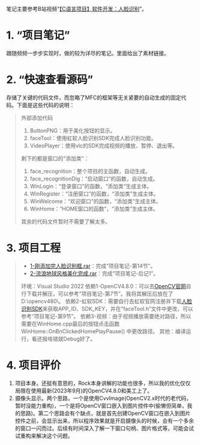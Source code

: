 笔记主要参考B站视频“[【C语言项目】软件开发：人脸识别](https://www.bilibili.com/video/BV18R4y1K7bH)”。

# 1. “项目笔记”

跟随频频一步步实现时，做的较为详尽的笔记。里面给出了素材链接。


# 2. “快速查看源码”

存储了关键的代码文件，而忽略了MFC的框架等无关紧要的自动生成的固定代码。下面是这些代码的说明：
> 外部添加代码
> 1. ButtonPNG：用于美化按钮的显示。
> 2. faceTool：使用虹软人脸识别SDK完成人脸识别功能。
> 3. VideoPlayer：使用vlc的SDK完成视频的播放、暂停、退出等。
>
> 剩下的都是窗口的“添加类”：
> 1. face_recognition：整个项目的主函数，自动生成。
> 2. face_recognitionDlg：“启动窗口”的函数，自动生成。
> 3. WinLogin：“登录窗口”的函数，“添加类”生成主体。
> 4. WinRegister：“注册窗口”的函数，“添加类”生成主体。
> 5. WinWelcome：“欢迎窗口”的函数，“添加类”生成主体。
> 6. WinHome：“HOME窗口的函数”，“添加类”生成主体。
>
> 其余的代码文件暂时不需要了解太多。

# 3. 项目工程

> - [1-刚添加完人脸识别框.rar](https://pan.baidu.com/s/1al1qtjeWG0FxWOFVaoNnNA?pwd=7f8h)：完成“项目笔记-第14节”。
> - [2-流浪地球风格美化完成.rar](https://pan.baidu.com/s/1yPnYLpoVan3dDJISm3Bqsg?pwd=tinr)：完成“项目笔记-后记1”。
>
> 环境：Visual Studio 2022
> 依赖1-OpenCV4.8.0：可以去[OpenCV官网]()自行下载并解压，可以参考“项目笔记-第7节”。我将其解压后放在了D:\opencv480\。
> 依赖2-虹软SDK：需要自行去虹软官网注册并下载[人脸识别SDK](https://ai.arcsoft.com.cn/product/arcface.html)来获取APP_ID、SDK_KEY，并在“faceTool.h”文件中更改，可以参考“项目笔记-第9节”。
> 依赖3-视频：由于视频播放需要绝对路径，所以需要在WinHome.cpp最后的按钮点击函数 WinHome::OnBnClickedHomePlayPause() 中更改路径。
> 其他：编译运行，看还报啥错就Debug好了。

# 4. 项目评价

1. 项目本身。还挺有意思的，Rock本身讲解的功能也很多，所以我的优化仅仅局限在使用最新(2023年9月)的OpenCV4.8.0和美工上了。
2. 摄像头显示。两个思路，一个是使用CvvImage(OpenCV2.x时代的老代码，暂时没能力重构)，一个是将OpenCV窗口嵌入到图片控件中(偷懒但简单，我的思路)。第二个思路会有个缺点，就是首先创建OpenCV窗口在嵌入到图片控件之前，会显示出来，所以程序效果就是开启摄像头的时候，会有一个多余的窗口一闪而过。后续有时间深入了解一下窗口句柄、图片格式等，可能会试试重构来解决这个问题。





